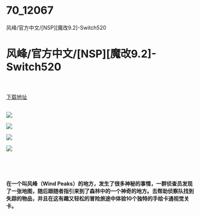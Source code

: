 # 70_12067
风峰/官方中文/[NSP][魔改9.2]-Switch520
# 风峰/官方中文/[NSP][魔改9.2]-Switch520
 <br/></br>
[下载地址](https://www.switch520.cc/article/12067 "下载地址")
<br/></br>

<p><strong><img src="https://www.switch520.cc/muke_img/upload_art_editor_20210327-1_679df034c8d6d2339e4a96a71ef26a58.jpg"> </strong></p>
<p><img src="https://www.switch520.cc/muke_img/upload_art_editor_20210327-1_b9df8ade1324c9af111b0a802d91cb7a.jpg"></p>
<p><img src="https://www.switch520.cc/muke_img/upload_art_editor_20210327-1_67865856f3dd67236b509d7e790c4475.jpg"></p>
<p><img src="https://www.switch520.cc/muke_img/upload_art_editor_20210327-1_5348c556dac7686a73d1a8ba1f07354b.jpg"></p>
<p>&nbsp;</p>
<p>&nbsp;</p>
<p><strong>在一个叫风峰（Wind Peaks）的地方，发生了很多神秘的事情，一群侦查员发现了一张地图，随后跟随者指引来到了森林中的一个神奇的地方。去帮助侦察队找到失踪的物品，并且在这有趣又轻松的冒险旅途中体验10个独特的手绘卡通视觉关卡。</strong></p>
<p><strong>&nbsp;</strong></p>
